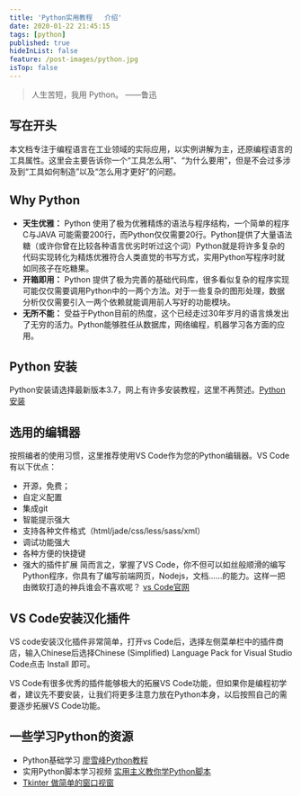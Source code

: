 ```yaml
---
title: 'Python实用教程   介绍'
date: 2020-01-22 21:45:15
tags: [python]
published: true
hideInList: false
feature: /post-images/python.jpg
isTop: false
---
```


> 人生苦短，我用 Python。 ——鲁迅

## 写在开头

本文档专注于编程语言在工业领域的实际应用，以实例讲解为主，还原编程语言的工具属性。这里会主要告诉你一个“工具怎么用”、“为什么要用”，但是不会过多涉及到“工具如何制造”以及“怎么用才更好”的问题。

## Why Python

- **天生优雅：** Python 使用了极为优雅精炼的语法与程序结构，一个简单的程序 C与JAVA 可能需要200行，而Python仅仅需要20行。Python提供了大量语法糖（或许你曾在比较各种语言优劣时听过这个词）Python就是将许多复杂的代码实现转化为精炼优雅符合人类直觉的书写方式，实用Python写程序时就如同孩子在吃糖果。
- **开箱即用：** Python 提供了极为完善的基础代码库，很多看似复杂的程序实现可能仅仅需要调用Python中的一两个方法。对于一些复杂的图形处理，数据分析仅仅需要引入一两个依赖就能调用前人写好的功能模块。
- **无所不能：** 受益于Python目前的热度，这个已经走过30年岁月的语言焕发出了无穷的活力。Python能够胜任从数据库，网络编程，机器学习各方面的应用。

## Python 安装

Python安装请选择最新版本3.7，网上有许多安装教程，这里不再赘述。[Python安装](https://www.liaoxuefeng.com/wiki/1016959663602400/1016959856222624)

## 选用的编辑器

按照编者的使用习惯，这里推荐使用VS Code作为您的Python编辑器。VS Code有以下优点：

- 开源，免费；
- 自定义配置
- 集成git
- 智能提示强大
- 支持各种文件格式（html/jade/css/less/sass/xml）
- 调试功能强大
- 各种方便的快捷键
- 强大的插件扩展
简而言之，掌握了VS Code，你不但可以如丝般顺滑的编写Python程序，你具有了编写前端网页，Nodejs，文档……的能力。这样一把由微软打造的神兵谁会不喜欢呢？ [vs Code官网](https://code.visualstudio.com/)

## VS Code安装汉化插件

VS code安装汉化插件非常简单，打开vs Code后，选择左侧菜单栏中的插件商店，输入Chinese后选择Chinese (Simplified) Language Pack for Visual Studio Code点击 Install 即可。

VS Code有很多优秀的插件能够极大的拓展VS Code功能，但如果你是编程初学者，建议先不要安装，让我们将更多注意力放在Python本身，以后按照自己的需要逐步拓展VS Code功能。

## 一些学习Python的资源

- Python基础学习 [廖雪峰Python教程](https://www.liaoxuefeng.com/wiki/1016959663602400)
- 实用Python脚本学习视频 [实用主义教你学Python脚本](https://www.bilibili.com/video/av45221676)
- [Tkinter 做简单的窗口视窗](https://www.bilibili.com/video/av16942112)
